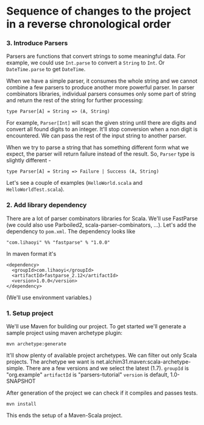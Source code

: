 # Sequence of changes to the project in a reverse chronological order


### 3. Introduce Parsers

Parsers are functions that convert strings to some meaningful data. For example, we could use `Int.parse`
to convert a `String` to `Int`. Or `DateTime.parse` to get `DateTime`.

When we have a simple parser, it consumes the whole string and we cannot combine a few parsers to produce
another more powerful parser. In parser combinators libraries, individual parsers consumes only some part of string
and return the rest of the string for further processing:

    type Parser[A] = String => (A, String)

For example, `Parser[Int]` will scan the given string until there are digits and convert all found digits
to an integer. It'll stop conversion when a non digit is encountered. We can pass the rest of the input string
to another parser.

When we try to parse a string that has something different form what we expect, the parser will return failure
instead of the result. So, `Parser` type is slightly different -

    type Parser[A] = String => Failure | Success (A, String)

Let's see a couple of examples (`HelloWorld.scala` and `HelloWorldTest.scala`).

### 2. Add library dependency

There are a lot of parser combinators libraries for Scala. We'll use FastParse (we could also use Parboiled2,
scala-parser-combinators, ...). Let's add the dependency to `pom.xml`. The dependency looks like

    "com.lihaoyi" %% "fastparse" % "1.0.0"

In maven format it's

    <dependency>
      <groupId>com.lihaoyi</groupId>
      <artifactId>fastparse_2.12</artifactId>
      <version>1.0.0</version>
    </dependency>

(We'll use environment variables.)

### 1. Setup project

We'll use Maven for building our project. To get started we'll generate a sample project using maven
archetype plugin:

    mvn archetype:generate

It'll show plenty of available project archetypes. We can filter out only Scala projects.
The archetype we want is net.alchim31.maven:scala-archetype-simple. There are a few versions
and we select the latest (1.7).
`groupId` is "org.example"
`artifactId` is "parsers-tutorial"
`version` is default, 1.0-SNAPSHOT

After generation of the project we can check if it compiles and passes tests.

    mvn install

This ends the setup of a Maven-Scala project.
